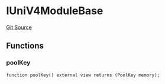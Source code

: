 # IUniV4ModuleBase
[Git Source](https://github.com/ArrakisFinance/arrakis-modular/blob/b9ae3a6dd7145e0f69f817dcb31abd79f8e19310/src/interfaces/IUniV4ModuleBase.sol)


## Functions
### poolKey


```solidity
function poolKey() external view returns (PoolKey memory);
```

